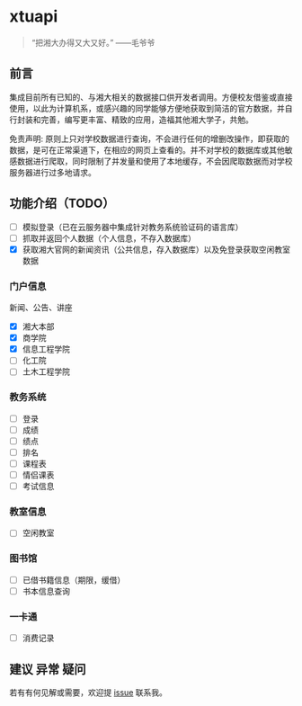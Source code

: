 # xtuapi

> “把湘大办得又大又好。” ——毛爷爷

## 前言
集成目前所有已知的、与湘大相关的数据接口供开发者调用。方便校友借鉴或直接使用，以此为计算机系，或感兴趣的同学能够方便地获取到简洁的官方数据，并自行封装和完善，编写更丰富、精致的应用，造福其他湘大学子，共勉。

免责声明: 原则上只对学校数据进行查询，不会进行任何的增删改操作，即获取的数据，是可在正常渠道下，在相应的网页上查看的。并不对学校的数据库或其他敏感数据进行爬取，同时限制了并发量和使用了本地缓存，不会因爬取数据而对学校服务器进行过多地请求。

## 功能介绍（TODO）
- [ ] 模拟登录（已在云服务器中集成针对教务系统验证码的语言库）
- [ ] 抓取并返回个人数据（个人信息，不存入数据库）
- [x] 获取湘大官网的新闻资讯（公共信息，存入数据库）以及免登录获取空闲教室数据

### 门户信息
新闻、公告、讲座

- [x] 湘大本部
- [x] 商学院
- [x] 信息工程学院
- [ ] 化工院
- [ ] 土木工程学院

### 教务系统
- [ ] 登录
- [ ] 成绩
- [ ] 绩点
- [ ] 排名
- [ ] 课程表
- [ ] 情侣课表
- [ ] 考试信息

### 教室信息
- [ ] 空闲教室

### 图书馆
- [ ] 已借书籍信息（期限，缓借）
- [ ] 书本信息查询

### 一卡通
- [ ] 消费记录

## 建议 异常 疑问
若有有何见解或需要，欢迎提 [issue](https://github.com/xtuJSer/xtuapi/issues/new) 联系我。
